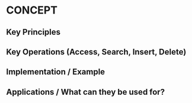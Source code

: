 # CONCEPT

## Key Principles

## Key Operations (Access, Search, Insert, Delete)

## Implementation / Example

## Applications / What can they be used for?
